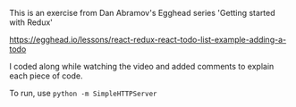 This is an exercise from Dan Abramov's Egghead series 'Getting started with Redux'

https://egghead.io/lessons/react-redux-react-todo-list-example-adding-a-todo

I coded along while watching the video and added comments to explain each piece of code.

To run, use `python -m SimpleHTTPServer`

